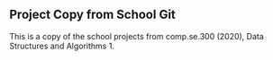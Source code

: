 ## Project Copy from School Git

This is a copy of the school projects from comp.se.300 (2020), Data Structures and Algorithms 1.

